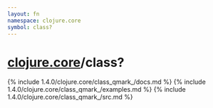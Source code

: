 ```yaml
---
layout: fn
namespace: clojure.core
symbol: class?
---
```


# [clojure.core](../)/class?

{% include 1.4.0/clojure.core/class_qmark_/docs.md %}
{% include 1.4.0/clojure.core/class_qmark_/examples.md %}
{% include 1.4.0/clojure.core/class_qmark_/src.md %}


